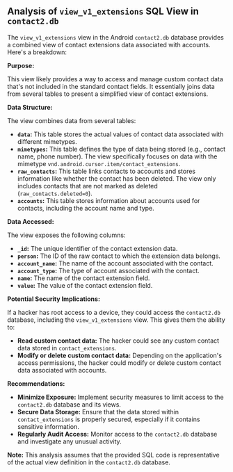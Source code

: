 ## Analysis of `view_v1_extensions` SQL View in `contact2.db`

The `view_v1_extensions` view in the Android `contact2.db` database provides a combined view of contact extensions data associated with accounts. Here's a breakdown:

**Purpose:** 

This view likely provides a way to access and manage custom contact data that's not included in the standard contact fields. It essentially joins data from several tables to present a simplified view of contact extensions.

**Data Structure:**

The view combines data from several tables:

* **`data`:** This table stores the actual values of contact data associated with different mimetypes.
* **`mimetypes`:** This table defines the type of data being stored (e.g., contact name, phone number). The view specifically focuses on data with the mimetype `vnd.android.cursor.item/contact_extensions`.
* **`raw_contacts`:** This table links contacts to accounts and stores information like whether the contact has been deleted. The view only includes contacts that are not marked as deleted (`raw_contacts.deleted=0`).
* **`accounts`:** This table stores information about accounts used for contacts, including the account name and type. 

**Data Accessed:**

The view exposes the following columns:

* **`_id`:**  The unique identifier of the contact extension data.
* **`person`:**  The ID of the raw contact to which the extension data belongs.
* **`account_name`:** The name of the account associated with the contact.
* **`account_type`:** The type of account associated with the contact.
* **`name`:**  The name of the contact extension field.
* **`value`:** The value of the contact extension field.

**Potential Security Implications:**

If a hacker has root access to a device, they could access the `contact2.db` database, including the `view_v1_extensions` view. This gives them the ability to:

* **Read custom contact data:** The hacker could see any custom contact data stored in `contact_extensions`. 
* **Modify or delete custom contact data:** Depending on the application's access permissions, the hacker could modify or delete custom contact data associated with accounts.

**Recommendations:**

* **Minimize Exposure:** Implement security measures to limit access to the `contact2.db` database and its views.
* **Secure Data Storage:**  Ensure that the data stored within `contact_extensions` is properly secured, especially if it contains sensitive information.
* **Regularly Audit Access:** Monitor access to the `contact2.db` database and investigate any unusual activity.

**Note:** This analysis assumes that the provided SQL code is representative of the actual view definition in the `contact2.db` database. 
